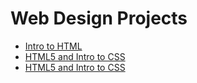 # Web Design Projects

<ul>
     <li><a href="intro_html/index.html" target="_blank">Intro to HTML</a></li>
     <li><a href="html5_css/index.html" target="_blank">HTML5 and Intro to CSS</a></li>
     <li><a href="avd_css/index.html" target="_blank">HTML5 and Intro to CSS</a></li>

     
</ul>